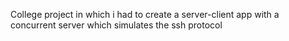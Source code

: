 College project in which i had to create a server-client app with a concurrent server which simulates the ssh protocol
